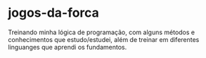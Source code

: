 # jogos-da-forca
Treinando minha lógica de programação, com alguns métodos e conhecimentos que estudo/estudei, além de treinar em diferentes linguanges que aprendi os fundamentos.
